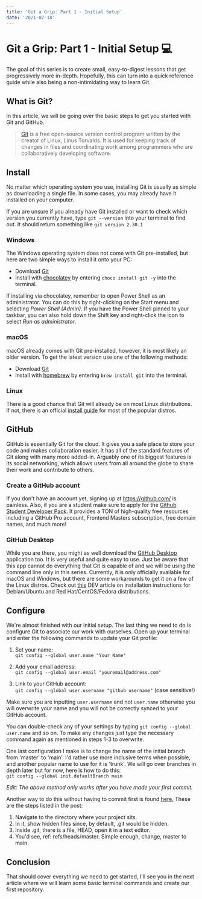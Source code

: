 ```yaml
---
title: 'Git a Grip: Part 1 - Initial Setup'
date: '2021-02-18'
---
```


# Git a Grip: Part 1 - Initial Setup 💻

The goal of this series is to create small, easy-to-digest lessons that get progressively more in-depth. Hopefully, this can turn into a quick reference guide while also being a non-intimidating way to learn Git.

## What is Git?

In this article, we will be going over the basic steps to get you started with Git and GitHub.

> [Git](https://git-scm.com/) is a free open-source version control program written by the creator of Linux, Linus Torvalds. It is used for keeping track of changes in files and coordinating work among programmers who are collaboratively developing software.

## Install

No matter which operating system you use, installing Git is usually as simple as downloading a single file. In some cases, you may already have it installed on your computer.

If you are unsure if you already have Git installed or want to check which version you currently have, type `git --version` into your terminal to find out. It should return something like `git version 2.30.1`

### Windows

The Windows operating system does not come with Git pre-installed, but here are two simple ways to install it onto your PC:

- Download [Git](https://git-scm.com/)
- Install with [chocolatey](https://chocolatey.org/) by entering `choco install git -y` into the terminal.

If installing via chocolatey, remember to open Power Shell as an administrator. You can do this by right-clicking on the Start menu and selecting _Power Shell (Admin)_. If you have the Power Shell pinned to your taskbar, you can also hold down the Shift key and right-click the icon to select _Run as administrator_.

### macOS

macOS already comes with Git pre-installed, however, it is most likely an older version. To get the latest version use one of the following methods:

- Download [Git](https://git-scm.com/)
- Install with [homebrew](https://brew.sh/) by entering `brew install git` into the terminal.

### Linux

There is a good chance that Git will already be on most Linux distributions. If not, there is an official [install guide](https://git-scm.com/download/linux) for most of the popular distros.

## GitHub

GitHub is essentially Git for the cloud. It gives you a safe place to store your code and makes collaboration easier. It has all of the standard features of Git along with many more added-in. Arguably one of its biggest features is its social networking, which allows users from all around the globe to share their work and contribute to others.

### Create a GitHub account

If you don't have an account yet, signing up at https://github.com/ is painless. Also, if you are a student make sure to apply for the [Github Student Developer Pack](https://education.github.com/pack). It provides a TON of high-quality free resources including a GitHub Pro account, Frontend Masters subscription, free domain names, and much more!

### GitHub Desktop

While you are there, you might as well download the [GitHub Desktop](https://desktop.github.com/) application too. It is very useful and quite easy to use. Just be aware that this app cannot do everything that Git is capable of and we will be using the command line only in this series. Currently, it is only officially available for macOS and Windows, but there are some workarounds to get it on a few of the Linux distros. Check out [this](https://dev.to/rahedmir/is-github-desktop-available-for-gnu-linux-4a69) DEV article on installation instructions for Debian/Ubuntu and Red Hat/CentOS/Fedora distributions.

## Configure

We're almost finished with our initial setup. The last thing we need to do is configure Git to associate our work with ourselves. Open up your terminal and enter the following commands to update your Git profile:

1. Set your name:<br>
   `git config --global user.name "Your Name"`

2. Add your email address:<br>
   `git config --global user.email "youremail@address.com"`

3. Link to your GitHub account:<br>
   `git config --global user.username "github username"` (case sensitive!)

Make sure you are inputting `user.username` and not `user.name` otherwise you will overwrite your name and you will not be correctly synced to your GitHub account.

You can double-check any of your settings by typing `git config --global user.name` and so on. To make any changes just type the necessary command again as mentioned in steps 1-3 to overwrite.

One last configuration I make is to change the name of the initial branch from 'master' to 'main'. I'd rather use more inclusive terms when possible, and another popular name to use for it is 'trunk'. We will go over branches in depth later but for now, here is how to do this:<br>
`git config --global init.defaultBranch main`

_Edit: The above method only works after you have made your first commit._

Another way to do this without having to commit first is found [here.](https://stackoverflow.com/a/64769110/8298834) These are the steps listed in the post:

1. Navigate to the directory where your project sits.
2. In it, show hidden files since, by default, .git would be hidden.
3. Inside .git, there is a file, HEAD, open it in a text editor.
4. You'd see, ref: refs/heads/master. Simple enough, change, master to main.

## Conclusion

That should cover everything we need to get started, I'll see you in the next article where we will learn some basic terminal commands and create our first repository.

